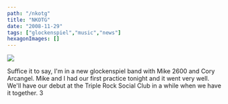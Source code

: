 ```yaml
---
path: "/nkotg"
title: "NKOTG"
date: "2008-11-29"
tags: ["glockenspiel","music","news"]
hexagonImages: []
---
```


 [![](Screen%20shot%202011-07-21%20at%205.32.15%20PM.png)](Screen%20shot%202011-07-21%20at%205.32.15%20PM.png)

Suffice it to say, I'm in a new glockenspiel band with Mike 2600 and Cory Arcangel. Mike and I had our first practice tonight and it went very well. We'll have our debut at the Triple Rock Social Club in a while when we have it together. 3 
  <!---
  <div class="field field-type-filefield field-field-images" xmlns="http://www.w3.org/1999/xhtml">
      
    <div class="field-items">
            <div class="field-item odd">
                    <a href="http://www.beigerecords.com/joe-old/sites/default/files/Screen shot 2011-07-21 at 5.32.15 PM.png" class="imagecache imagecache-square_thumbnail imagecache-imagelink imagecache-square_thumbnail_imagelink"><img src="http://www.beigerecords.com/joe-old/sites/default/files/imagecache/square_thumbnail/Screen%20shot%202011-07-21%20at%205.32.15%20PM.png" alt="" title="" width="300" height="300" class="imagecache imagecache-square_thumbnail"/></a>        </div>
        </div>
</div> 
Suffice it to say, I'm in a new glockenspiel band with Mike 2600 and Cory Arcangel. Mike and I had our first practice tonight and it went very well. We'll have our debut at the Triple Rock Social Club in a while when we have it together.

 <iframe width="425" height="349" src="http://www.youtube.com/embed/FmwUvG-jSH8" frameborder="0" allowfullscreen="allowfullscreen" xmlns="http://www.w3.org/1999/xhtml"></iframe> 3
  --->